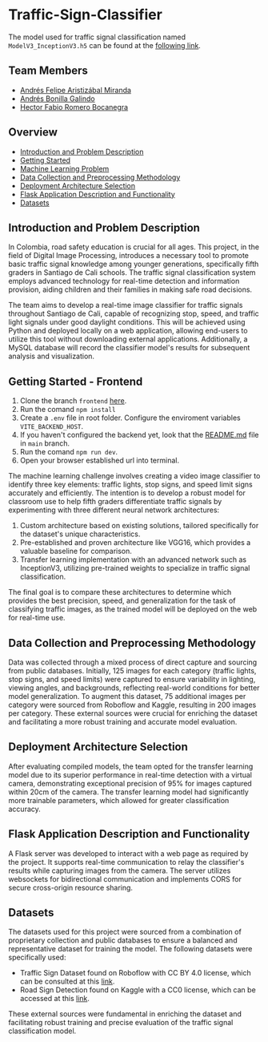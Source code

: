 # Traffic-Sign-Classifier

The model used for traffic signal classification named `ModelV3_InceptionV3.h5` can be found at the [following link](https://uao-my.sharepoint.com/:f:/g/personal/hector_fabio_romero_uao_edu_co/Eq6wNtHNeXtIqw-1CjkkI8EBiJf4wdLm455Gt4VAZHaJ1Q?e=WaZcCi).

## Team Members

-   [Andrés Felipe Aristizábal Miranda](https://github.com/Felipe-Aristizabal)
-   [Andrés Bonilla Galindo](https://github.com/AndresBonilla0306)
-   [Hector Fabio Romero Bocanegra](https://github.com/Hector-f-Romero)

## Overview

-   [Introduction and Problem Description](#introduction-and-problem-description)
-   [Getting Started](#getting-started-frontend)
-   [Machine Learning Problem](#machine-learning-problem)
-   [Data Collection and Preprocessing Methodology](#data-collection-and-preprocessing-methodology)
-   [Deployment Architecture Selection](#deployment-architecture-selection)
-   [Flask Application Description and Functionality](#flask-application-description-and-functionality)
-   [Datasets](#flask-application-description-and-functionality)

## Introduction and Problem Description

In Colombia, road safety education is crucial for all ages. This project, in the field of Digital Image Processing, introduces a necessary tool to promote basic traffic signal knowledge among younger generations, specifically fifth graders in Santiago de Cali schools. The traffic signal classification system employs advanced technology for real-time detection and information provision, aiding children and their families in making safe road decisions.

The team aims to develop a real-time image classifier for traffic signals throughout Santiago de Cali, capable of recognizing stop, speed, and traffic light signals under good daylight conditions. This will be achieved using Python and deployed locally on a web application, allowing end-users to utilize this tool without downloading external applications. Additionally, a MySQL database will record the classifier model's results for subsequent analysis and visualization.

## Getting Started - Frontend

1. Clone the branch `frontend` [here](https://github.com/Felipe-Aristizabal/Traffic-Sign-Classifier).
2. Run the comand `npm install`
3. Create a `.env` file in root folder. Configure the enviroment variables `VITE_BACKEND_HOST`.
4. If you haven't configured the backend yet, look that the [README.md](https://github.com/Felipe-Aristizabal/Traffic-Sign-Classifier/blob/main/README.md) file in `main` branch.
5. Run the comand `npm run dev`.
6. Open your browser established url into terminal.

The machine learning challenge involves creating a video image classifier to identify three key elements: traffic lights, stop signs, and speed limit signs accurately and efficiently. The intention is to develop a robust model for classroom use to help fifth graders differentiate traffic signals by experimenting with three different neural network architectures:

1. Custom architecture based on existing solutions, tailored specifically for the dataset's unique characteristics.
2. Pre-established and proven architecture like VGG16, which provides a valuable baseline for comparison.
3. Transfer learning implementation with an advanced network such as InceptionV3, utilizing pre-trained weights to specialize in traffic signal classification.

The final goal is to compare these architectures to determine which provides the best precision, speed, and generalization for the task of classifying traffic images, as the trained model will be deployed on the web for real-time use.

## Data Collection and Preprocessing Methodology

Data was collected through a mixed process of direct capture and sourcing from public databases. Initially, 125 images for each category (traffic lights, stop signs, and speed limits) were captured to ensure variability in lighting, viewing angles, and backgrounds, reflecting real-world conditions for better model generalization. To augment this dataset, 75 additional images per category were sourced from Roboflow and Kaggle, resulting in 200 images per category. These external sources were crucial for enriching the dataset and facilitating a more robust training and accurate model evaluation.

## Deployment Architecture Selection

After evaluating compiled models, the team opted for the transfer learning model due to its superior performance in real-time detection with a virtual camera, demonstrating exceptional precision of 95% for images captured within 20cm of the camera. The transfer learning model had significantly more trainable parameters, which allowed for greater classification accuracy.

## Flask Application Description and Functionality

A Flask server was developed to interact with a web page as required by the project. It supports real-time communication to relay the classifier's results while capturing images from the camera. The server utilizes websockets for bidirectional communication and implements CORS for secure cross-origin resource sharing.

## Datasets

The datasets used for this project were sourced from a combination of proprietary collection and public databases to ensure a balanced and representative dataset for training the model. The following datasets were specifically used:

-   Traffic Sign Dataset found on Roboflow with CC BY 4.0 license, which can be consulted at this [link](https://public.roboflow.com/object-detection/traffic-sign).
-   Road Sign Detection found on Kaggle with a CC0 license, which can be accessed at this [link](https://www.kaggle.com/andrewmvd/road-sign-detection).

These external sources were fundamental in enriching the dataset and facilitating robust training and precise evaluation of the traffic signal classification model.
